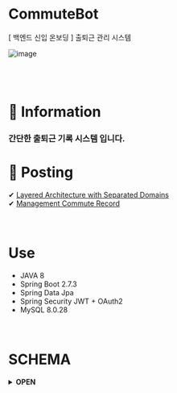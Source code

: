 # CommuteBot
[ 백엔드 신입 온보딩 ]  출퇴근 관리 시스템 

![image](https://user-images.githubusercontent.com/112923814/228393129-1129ab5d-fd14-4eb6-97d0-494a00849b99.png)
</br> </br> </br> </br>


# 📰 Information
 
 ### 간단한 출퇴근 기록 시스템 입니다.
 

# 📌 Posting
  
✔ [Layered Architecture with Separated Domains]( https://jeyunart.tistory.com/93/ ) </br>
✔ [Management Commute Record]( https://jeyunart.tistory.com/94/ )
</br></br></br>


# Use

 - JAVA 8 
 - Spring Boot 2.7.3
 - Spring Data Jpa
 - Spring Security JWT + OAuth2
 - MySQL 8.0.28
</br></br></br>


# SCHEMA
<details>
<summary><strong> OPEN </strong></summary>
<div markdown="1">       
</br>
 
### ERD
 
![Screen Shot 2023-03-30 at 2 48 44 PM](https://user-images.githubusercontent.com/112923814/228741428-389b8eba-0e13-4a80-bfac-74932fc1d19f.png)

### DDL 

<img width="595" alt="Screen Shot 2023-03-30 at 3 23 56 PM" src="https://user-images.githubusercontent.com/112923814/228748120-92059fce-3a8a-4468-8a87-f170c9460218.png">

<img width="625" alt="Screen Shot 2023-03-30 at 2 47 36 PM" src="https://user-images.githubusercontent.com/112923814/228741284-b95e152c-70aa-4307-bf61-52d3013186a8.png">

</div>
</details>
</br>
